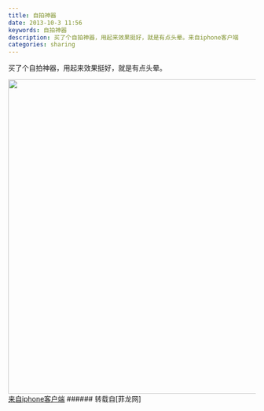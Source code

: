 ```yaml
---
title: 自拍神器
date: 2013-10-3 11:56
keywords: 自拍神器
description: 买了个自拍神器，用起来效果挺好，就是有点头晕。来自iphone客户端
categories: sharing
---
```

<td class="t_f" id="postmessage_57695">

买了个自拍神器，用起来效果挺好，就是有点头晕。

<img aid="22699" class="zoom" data-cf-modified-1fc0cf117012795d6d36daaa-="" file="data/attachment/forum/201310/03/20131003115647_15674.jpg" id="aimg_22699" inpost="1" onclick="" onmouseover="" src="http://www.flw.ph/data/attachment/forum/201310/03/20131003115647_15674.jpg" width="640" zoomfile="data/attachment/forum/201310/03/20131003115647_15674.jpg"/>


<br/>
<a href="http://www.flw.ph//mobcent/download/down.php" target="_blank">来自iphone客户端</a></td>
###### 转载自[菲龙网]